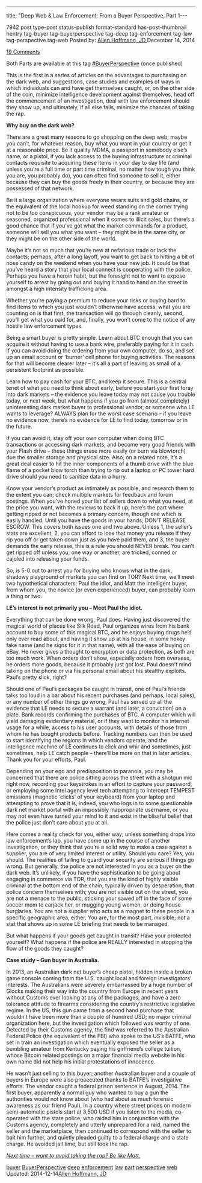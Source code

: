---
title: "Deep Web &#038; Law Enforcement: From a Buyer Perspective, Part 1---

7942 post type-post status-publish format-standard has-post-thumbnail hentry  tag-buyer tag-buyerperspective tag-deep tag-enforcement tag-law tag-perspective tag-web
Posted by: <a href="https://www.deepdotweb.com/author/lionelhutz/" title="">Allen Hoffmann, JD </a></span>
<span>December 14, 2014</span>
    
<a href="/2014/12/14/deep-web-law-enforcement-from-a-buyer-perspective-part-1/#comments">19 Comments</a></span>
</p>
<p>Both Parts are available at this tag <a href="http://www.deepdotweb.com/tag/BuyerPerspective/">#BuyerPerspective</a> (once published)</p>
<p>This is the first in a series of articles on the advantages to purchasing on the dark web, and suggestions, case studies and examples of ways in which individuals can and have get themselves caught, or, on the other side of the coin, minimize intelligence development against themselves, head off the commencement of an investigation, deal with law enforcement should they show up, and ultimately, if all else fails, minimize the chances of taking the rap.</p>
<p><strong>Why buy on the dark web?</strong></p>
<p>There are a great many reasons to go shopping on the deep web; maybe you can&#8217;t, for whatever reason, buy what you want in your country or get it at a reasonable price. Be it quality MDMA, a passport in somebody else&#8217;s name, or a pistol, if you lack access to the buying infrastructure or criminal contacts requisite to acquiring these items in your day to day life (and unless you&#8217;re a full time or part time criminal, no matter how tough you think you are, you probably do), you can often find someone to sell it, either because they can buy the goods freely in their country, or because they are possessed of that network.</p>
<p>Be it a large organization where everyone wears suits and gold chains, or the equivalent of the local hookup for weed standing on the corner trying not to be too conspicuous, your vendor may be a rank amateur or seasoned, organized professional when it comes to illicit sales, but there&#8217;s a good chance that if you&#8217;ve got what the market commands for a product, someone will sell you what you want &#8211; they might be in the same city, or they might be on the other side of the world.</p>
<p>Maybe it’s not so much that you&#8217;re new at nefarious trade or lack the contacts; perhaps, after a long layoff, you want to get back to hitting a bit of nose candy on the weekend when you have your new job. It could be that you&#8217;ve heard a story that your local connect is cooperating with the police. Perhaps you have a heroin habit, but the foresight not to want to expose yourself to arrest by going out and buying it hand to hand on the street in amongst a high intensity trafficking area.</p>
<p>Whether you&#8217;re paying a premium to reduce your risks or buying hard to find items to which you just wouldn&#8217;t otherwise have access, what you are counting on is that first, the transaction will go through cleanly, second, you&#8217;ll get what you paid for, and, finally, you won&#8217;t come to the notice of any hostile law enforcement types.</p>
<p>Being a smart buyer is pretty simple. Learn about BTC enough that you can acquire it without having to use a bank wire, preferably paying for it in cash. If you can avoid doing the ordering from your own computer, do so, and set up an email account or ‘burner’ cell phone for buying activities. The reasons for that will become clearer later – it’s all a part of leaving as small of a persistent footprint as possible.</p>
<p>Learn how to pay cash for your BTC, and keep it secure. This is a central tenet of what you need to think about early, before you start your first foray into dark markets – the evidence you leave today may not cause you trouble today, or next week, but what happens if you go from (almost completely) uninteresting dark market buyer to professional vendor, or someone who LE wants to leverage? ALWAYS plan for the worst case scenario – if you leave no evidence now, there’s no evidence for LE to find today, <span data-term="goog_2035689322">tomorrow</span> or in the future.</p>
<p>If you can avoid it, stay off your own computer when doing BTC transactions or accessing dark markets, and become very good friends with your Flash drive – these things erase more easily (or burn via blowtorch) due the smaller storage and physical size. Also, on a related note, it’s a great deal easier to hit the inner components of a thumb drive with the blue flame of a pocket blow torch than trying to rip out a laptop or PC tower hard drive should you need to sanitize data in a hurry.</p>
<p>Know your vendor’s product as intimately as possible, and research them to the extent you can; check multiple markets for feedback and forum postings. When you’ve honed your list of sellers down to what you need, at the price you want, with the reviews to back it up, here’s the part where getting ripped or not becomes a primary concern, though one which is easily handled. Until you have the goods in your hands, DON’T RELEASE ESCROW. This covers both issues one and two above. Unless 1, the seller’s stats are excellent, 2, you can afford to lose that money you release if they rip you off or get taken down just as you have paid them, and 3, the buyer demands the early release, this is a rule you should NEVER break. You can’t get ripped off unless you, one way or another, are tricked, conned or cajoled into releasing your funds.</p>
<p>So, is 5-0 out to arrest you for buying who knows what in the dark, shadowy playground of markets you can find on TOR? Next time, we&#8217;ll meet two hypothetical characters; Paul the idiot, and Matt the intelligent buyer, from whom you, the novice (or even experienced) buyer, can probably learn a thing or two.</p>
<p><strong>LE&#8217;s interest is not primarily you &#8211; Meet Paul the idiot.</strong></p>
<p>Everything that can be done wrong, Paul does. Having just discovered the magical world of places like Silk Road, Paul organizes wires from his bank account to buy some of this magical BTC, and he enjoys buying drugs he&#8217;d only ever read about, and having it show up at his house, in some hokey fake name (and he signs for it in that name), with all the ease of buying on eBay. He never gives a thought to encryption or data protection, as both are too much work. When orders don&#8217;t show, especially orders from overseas, he orders more goods, because it probably just got lost. Paul doesn&#8217;t mind talking on the phone or via his personal email about his stealthy exploits. Paul&#8217;s pretty slick, right?</p>
<p>Should one of Paul&#8217;s packages be caught in transit, one of Paul&#8217;s friends talks too loud in a bar about his recent purchases (and perhaps, local sales), or any number of other things go wrong, Paul has served up all the evidence that LE needs to secure a warrant (and later, a conviction) on a plate. Bank records confirming the purchases of BTC. A computer which will yield damaging evidentiary material, or if they want to monitor his internet usage for a while, access to his user accounts, with details of those from whom he has bought products before. Tracking numbers can then be used to start identifying the regions in which vendors operate, and the intelligence machine of LE continues to click and whir and sometimes, just sometimes, help LE catch people – there’ll be more on that in later articles. Thank you for your efforts, Paul.</p>
<p>Depending on your ego and predisposition to paranoia, you may be concerned that there are police sitting across the street with a shotgun mic right now, recording your keystrokes in an effort to capture your password, or employing some Intel agency level tech attempting to intercept TEMPEST emissions (magnetic ‘clicks’ of your keyboard) from your laptop and attempting to prove that it is, indeed, you who logs in to some questionable dark net market portal with an impossibly inappropriate username, or you may not even have turned your mind to it and exist in the blissful belief that the police just don&#8217;t care about you at all.</p>
<p>Here comes a reality check for you, either way; unless something drops into law enforcement&#8217;s lap, you have come up in the course of another investigation, or they think that you&#8217;re a solid way to make a case against a supplier, you are of very limited interest or utility. Should you care? Yes, you should. The realities of failing to guard your security are serious if things go wrong. But generally, the police are not interested in you as a buyer on the dark web. It’s unlikely, if you have the sophistication to be going about engaging in commerce via TOR, that you are the kind of highly visible criminal at the bottom end of the chain, typically driven by desperation, that police concern themselves with; you are not visible out on the street, you are not a menace to the public, sticking your sawed off in the face of some soccer mom to carjack her, or mugging young women, or doing house burglaries. You are not a supplier who acts as a magnet to these people in a specific geographic area, either. You are, for the most part, invisible; not a stat that shows up in some LE briefing that needs to be managed.</p>
<p>But what happens if your goods get caught in transit? Have your protected yourself? What happens if the police are REALLY interested in stopping the flow of the goods they caught?</p>
<p><strong>Case study &#8211; Gun buyer in Australia.</strong></p>
<p>In 2013, an Australian dark net buyer&#8217;s cheap pistol, hidden inside a broken game console coming from the U.S. caught local and foreign investigators&#8217; interests. The Australians were severely embarrassed by a huge number of Glocks making their way into the country from Europe in recent years without Customs ever looking at any of the packages, and have a zero tolerance attitude to firearms considering the country&#8217;s restrictive legislative regime. In the US, this gun came from a second hand purchase that wouldn&#8217;t have been more than a couple of hundred USD; no major criminal organization here, but the investigation which followed was worthy of one. Detected by their Customs agency, the find was referred to the Australian Federal Police (the equivalent of the FBI) who spoke to the US&#8217;s BATFE, who set in train an investigation which eventually exposed the seller as a bumbling amateur from Kentucky paying his girlfriend&#8217;s college tuition, whose Bitcoin related postings on a major financial media website in his own name did not help his initial protestations of innocence.</p>
<p>He wasn&#8217;t just selling to this buyer; another Australian buyer and a couple of buyers in Europe were also prosecuted thanks to BATFE&#8217;s investigative efforts. The vendor caught a federal prison sentence in August, 2014. The first buyer, apparently a normal guy who wanted to buy a gun the authorities would not know about (who had about as much forensic awareness as our friend Paul), in a country where street prices on modern semi-automatic pistols start at 3,500 USD if you listen to the media, co-operated with the state police, who raided him in conjunction with the Customs agency, completely and utterly unprepared for a raid, named the seller and the marketplace, then continued to correspond with the seller to bait him further, and quietly pleaded guilty to a federal charge and a state charge. He avoided jail time, but still took the rap.</p>
<p><a href="http://www.deepdotweb.com/tag/BuyerPerspective/"><em>Next time – want to avoid taking the rap? Be like Matt.</em></a></p>
</div>
<a href="https://www.deepdotweb.com/tag/buyer/" rel="tag">buyer</a> <a href="https://www.deepdotweb.com/tag/buyerperspective/" rel="tag">BuyerPerspective</a> <a href="https://www.deepdotweb.com/tag/deep/" rel="tag">deep</a> <a href="https://www.deepdotweb.com/tag/enforcement/" rel="tag">enforcement</a> <a href="https://www.deepdotweb.com/tag/law/" rel="tag">law</a> <a href="https://www.deepdotweb.com/tag/part/" rel="tag">part</a> <a href="https://www.deepdotweb.com/tag/perspective/" rel="tag">perspective</a> <a href="https://www.deepdotweb.com/tag/web/" rel="tag">web</a></span> 
Updated: 2014-12-14<a href="https://www.deepdotweb.com/author/lionelhutz/" title="Posts by Allen Hoffmann, JD" rel="author">Allen Hoffmann, JD</a></strong></div>
    
